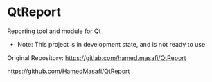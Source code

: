 # QtReport
Reporting tool and module for Qt

* Note: This project is in development state, and is not ready to use

Original Repository: 
https://gitlab.com/hamed.masafi/QtReport

https://github.com/HamedMasafi/QtReport




